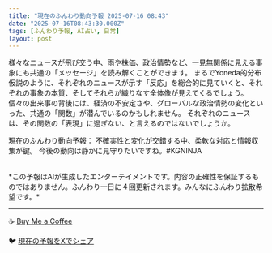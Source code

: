 ```yaml
---
title: "現在のふんわり動向予報 2025-07-16 08:43"
date: "2025-07-16T08:43:30.000Z"
tags: [ふんわり予報, AI占い, 日常]
layout: post
---
```


様々なニュースが飛び交う中、雨や株価、政治情勢など、一見無関係に見える事象にも共通の「メッセージ」を読み解くことができます。  まるでYoneda的分布仮説のように、それぞれのニュースが示す「反応」を総合的に見ていくと、それぞれの事象の本質、そしてそれらが織りなす全体像が見えてくるでしょう。  個々の出来事の背後には、経済の不安定さや、グローバルな政治情勢の変化といった、共通の「関数」が潜んでいるのかもしれません。  それぞれのニュースは、その関数の「表現」に過ぎない、と言えるのではないでしょうか。


現在のふんわり動向予報：
不確実性と変化が交錯する中、柔軟な対応と情報収集が鍵。  今後の動向は静かに見守りたいですね。#KGNINJA

<br>
*この予報はAIが生成したエンターテイメントです。内容の正確性を保証するものではありません。ふんわり一日に４回更新されます。みんなにふんわり拡散希望です。*

---
☕️ [Buy Me a Coffee](https://www.buymeacoffee.com/kgninja)

🐦 [現在の予報をXでシェア](https://twitter.com/intent/tweet?text=%E7%8F%BE%E5%9C%A8%E3%81%AE%E3%81%B5%E3%82%93%E3%82%8F%E3%82%8A%E4%BA%88%E5%A0%B1%3A%20%E3%80%8C%E6%A7%98%E3%80%85%E3%81%AA%E3%83%8B%E3%83%A5%E3%83%BC%E3%82%B9%E3%81%8C%E9%A3%9B%E3%81%B3%E4%BA%A4%E3%81%86%E4%B8%AD%E3%80%81%E9%9B%A8%E3%82%84%E6%A0%AA%E4%BE%A1%E3%80%81%E6%94%BF%E6%B2%BB%E6%83%85%E5%8B%A2%E3%81%AA%E3%81%A9%E3%80%81%E4%B8%80%E8%A6%8B%E7%84%A1%E9%96%A2%E4%BF%82%E3%81%AB%E8%A6%8B%E3%81%88%E3%82%8B%E4%BA%8B%E8%B1%A1%E3%81%AB%E3%82%82%E5%85%B1%E9%80%9A%E3%81%AE%E3%80%8C%E3%83%A1%E3%83%83%E3%82%BB%E3%83%BC%E3%82%B8%E3%80%8D%E3%82%92%E8%AA%AD%E3%81%BF%E8%A7%A3%E3%81%8F%E3%81%93%E3%81%A8%E3%81%8C%E3%81%A7%E3%81%8D%E3%81%BE%E3%81%99%E3%80%82%E3%80%8D%23KGNINJA%20%E7%B6%9A%E3%81%8D%E3%81%AF%E3%83%96%E3%83%AD%E3%82%B0%E3%81%A7%EF%BC%81%F0%9F%91%87&url=https%3A%2F%2Fkg-ninja.github.io%2FFunwariyoso%2F)
